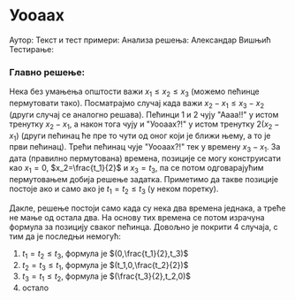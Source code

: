 ﻿# Уооаах
Аутор: 
Текст и тест примери: 
Анализа решења: Александар Вишњић
Тестирање: 

### Главно решење:
Нека без умањења општости важи $x_1\leq x_2\leq x_3$ (можемо пећинце пермутовати тако). Посматрајмо случај када важи $x_2-x_1 \leq x_3-x_2$ (други случај се аналогно решава). Пећинци $1$ и $2$ чују "Аааа!!" у истом тренутку $x_2-x_1$, а након тога чују и "Уооаах?!" у истом тренутку $2(x_2-x_1)$ (други пећинац ће пре то чути од оног који је ближи њему, а то је први пећинац). Трећи пећинац чује "Уооаах?!" тек у времену $x_3-x_1$. За дата (правилно пермутована) времена, позиције се могу конструисати као $x_1=0$, $x_2=\frac{t_1}{2}$ и $x_3=t_3$, па се потом одговарајућим пермутовањем добија решење задатка. Приметимо да такве позиције постоје ако и само ако је $t_1=t_2\leq t_3$ (у неком поретку).

Дакле, решење постоји само када су нека два времена једнака, а треће не мање од остала два. На основу тих времена се потом израчуна формула за позицију сваког пећинца. Довољно је покрити $4$ случаја, с тим да је последњи немогућ:

 1. $t_1=t_2\leq t_3$, формула је $(0,\frac{t_1}{2},t_3)$
 2. $t_2=t_3\leq t_1$, формула је $(t_1,0,\frac{t_2}{2})$
 3. $t_3=t_1\leq t_2$, формула је $(\frac{t_3}{2},t_2,0)$
 4. остало

